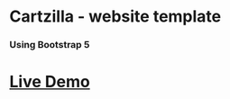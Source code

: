 # Cartzilla - website template
### Using Bootstrap 5
<h1> <a href="https://saidalixon-sobirov.github.io/cartzilla/">Live Demo </a> </h1>
